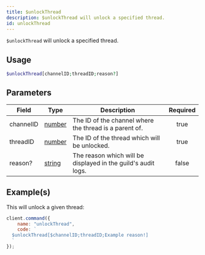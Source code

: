 ```yaml
---
title: $unlockThread
description: $unlockThread will unlock a specified thread.
id: unlockThread
---
```


`$unlockThread` will unlock a specified thread.

## Usage

```php
$unlockThread[channelID;threadID;reason?]
```

## Parameters

| Field     | Type                                                                                              | Description                                                   | Required |
| --------- | ------------------------------------------------------------------------------------------------- | ------------------------------------------------------------- | :------: |
| channelID | [number](https://developer.mozilla.org/en-US/docs/Web/JavaScript/Reference/Global_Objects/Number) | The ID of the channel where the thread is a parent of.        |   true   |
| threadID  | [number](https://developer.mozilla.org/en-US/docs/Web/JavaScript/Reference/Global_Objects/Number) | The ID of the thread which will be unlocked.                  |   true   |
| reason?   | [string](https://developer.mozilla.org/en-US/docs/Web/JavaScript/Reference/Global_Objects/String) | The reason which will be displayed in the guild's audit logs. |  false   |

## Example(s)

This will unlock a given thread:

```javascript
client.command({
    name: "unlockThread",
    code: `
  $unlockThread[$channelID;threadID;Example reason!]
  `
});
```
